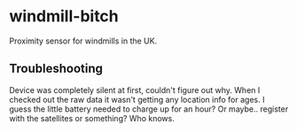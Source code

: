 # windmill-bitch

Proximity sensor for windmills in the UK.

## Troubleshooting

Device was completely silent at first, couldn't figure out why. When I checked out the raw data it wasn't getting any location info for ages. I guess the little battery needed to charge up for an hour? Or maybe.. register with the satellites or something? Who knows.
